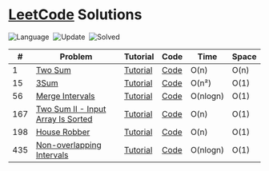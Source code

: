 # [LeetCode](https://leetcode.com/problemset/all/) Solutions

![Language](https://img.shields.io/badge/language-C++-orange.svg)&nbsp; ![Update](https://img.shields.io/badge/update-daily-green.svg)&nbsp; ![Solved](https://img.shields.io/badge/Solved-6%20%2F%20500-ff69b4.svg)&nbsp;

| #   | Problem | Tutorial | Code | Time | Space |
| --- | --- | --- | --- | --- | --- |
| 1   | [Two Sum](https://leetcode.com/problems/two-sum/) | [Tutorial](https://yeasin.tech/?p=252) | [Code](https://github.com/yeasinmollik/LeetCode/blob/main/1.%20Two%20Sum/1.cpp) | O(n) | O(n) |
| 15  | [3Sum](https://leetcode.com/problems/3sum/) | [Tutorial](https://yeasin.tech/?p=303) | [Code](https://github.com/yeasinmollik/LeetCode/blob/main/15.%203Sum/15.cpp) | O(n²) | O(1) |
| 56  | [Merge Intervals](https://leetcode.com/problems/merge-intervals/) | [Tutorial](https://yeasin.tech/?p=313) | [Code](https://github.com/yeasinmollik/LeetCode/blob/main/56.%20Merge%20Intervals/56.cpp) | O(nlogn) | O(1) |
| 167 | [Two Sum II - Input Array Is Sorted](https://leetcode.com/problems/two-sum-ii-input-array-is-sorted/description/) | [Tutorial](https://yeasin.tech/?p=277) | [Code](https://github.com/yeasinmollik/LeetCode/blob/main/167.%20Two%20Sum%20II%20-%20Input%20Array%20Is%20Sorted/167.cpp) | O(n) | O(1) |
| 198 | [House Robber](https://leetcode.com/problems/house-robber) | [Tutorial](https://yeasin.tech/?p=333) | [Code](https://github.com/yeasinmollik/LeetCode/blob/main/198.%20House%20Robber/198.cpp) | O(n) | O(1) |
| 435 | [Non-overlapping Intervals](https://leetcode.com/problems/non-overlapping-intervals/) | [Tutorial](https://yeasin.tech/?p=326) | [Code](https://github.com/yeasinmollik/LeetCode/blob/main/435.%20Non-overlapping%20Intervals/435.cpp) | O(nlogn) | O(1) |